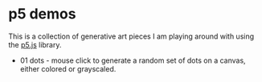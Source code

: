 # p5 demos
This is a collection of generative art pieces I am playing around with using the [p5.js](https://p5js.org) library.

- 01 dots - mouse click to generate a random set of dots on a canvas, either colored or grayscaled.
